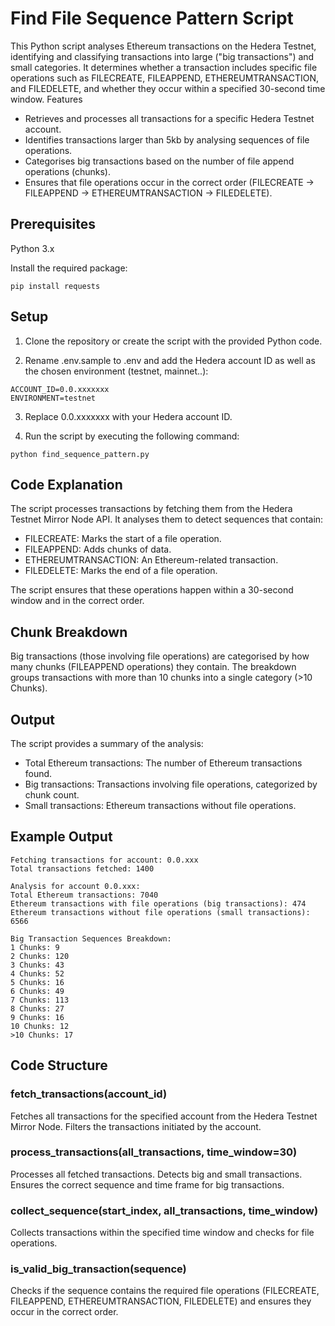 # Find File Sequence Pattern Script

This Python script analyses Ethereum transactions on the Hedera Testnet, identifying and classifying transactions into large ("big transactions") and small categories. It determines whether a transaction includes specific file operations such as FILECREATE, FILEAPPEND, ETHEREUMTRANSACTION, and FILEDELETE, and whether they occur within a specified 30-second time window.
Features

- Retrieves and processes all transactions for a specific Hedera Testnet account.
- Identifies transactions larger than 5kb by analysing sequences of file operations.
- Categorises big transactions based on the number of file append operations (chunks).
- Ensures that file operations occur in the correct order (FILECREATE → FILEAPPEND → ETHEREUMTRANSACTION → FILEDELETE).

## Prerequisites

Python 3.x

Install the required package:

```
pip install requests
```


## Setup

1) Clone the repository or create the script with the provided Python code.

2) Rename .env.sample to .env and add the Hedera account ID as well as the chosen environment (testnet, mainnet..):

```
ACCOUNT_ID=0.0.xxxxxxx
ENVIRONMENT=testnet
```

3) Replace 0.0.xxxxxxx with your Hedera account ID.

4) Run the script by executing the following command:

```
python find_sequence_pattern.py
```


## Code Explanation

The script processes transactions by fetching them from the Hedera Testnet Mirror Node API. It analyses them to detect sequences that contain:

- FILECREATE: Marks the start of a file operation.
- FILEAPPEND: Adds chunks of data.
- ETHEREUMTRANSACTION: An Ethereum-related transaction.
- FILEDELETE: Marks the end of a file operation.

The script ensures that these operations happen within a 30-second window and in the correct order.


## Chunk Breakdown

Big transactions (those involving file operations) are categorised by how many chunks (FILEAPPEND operations) they contain. The breakdown groups transactions with more than 10 chunks into a single category (>10 Chunks).


## Output

The script provides a summary of the analysis:

- Total Ethereum transactions: The number of Ethereum transactions found.
- Big transactions: Transactions involving file operations, categorized by chunk count.
- Small transactions: Ethereum transactions without file operations.


## Example Output

```
Fetching transactions for account: 0.0.xxx
Total transactions fetched: 1400

Analysis for account 0.0.xxx:
Total Ethereum transactions: 7040
Ethereum transactions with file operations (big transactions): 474
Ethereum transactions without file operations (small transactions): 6566

Big Transaction Sequences Breakdown:
1 Chunks: 9
2 Chunks: 120
3 Chunks: 43
4 Chunks: 52
5 Chunks: 16
6 Chunks: 49
7 Chunks: 113
8 Chunks: 27
9 Chunks: 16
10 Chunks: 12
>10 Chunks: 17
```

## Code Structure

### fetch_transactions(account_id)

Fetches all transactions for the specified account from the Hedera Testnet Mirror Node.
Filters the transactions initiated by the account.

### process_transactions(all_transactions, time_window=30)

Processes all fetched transactions.
Detects big and small transactions.
Ensures the correct sequence and time frame for big transactions.

### collect_sequence(start_index, all_transactions, time_window)

Collects transactions within the specified time window and checks for file operations.

### is_valid_big_transaction(sequence)

Checks if the sequence contains the required file operations (FILECREATE, FILEAPPEND, ETHEREUMTRANSACTION, FILEDELETE) and ensures they occur in the correct order.